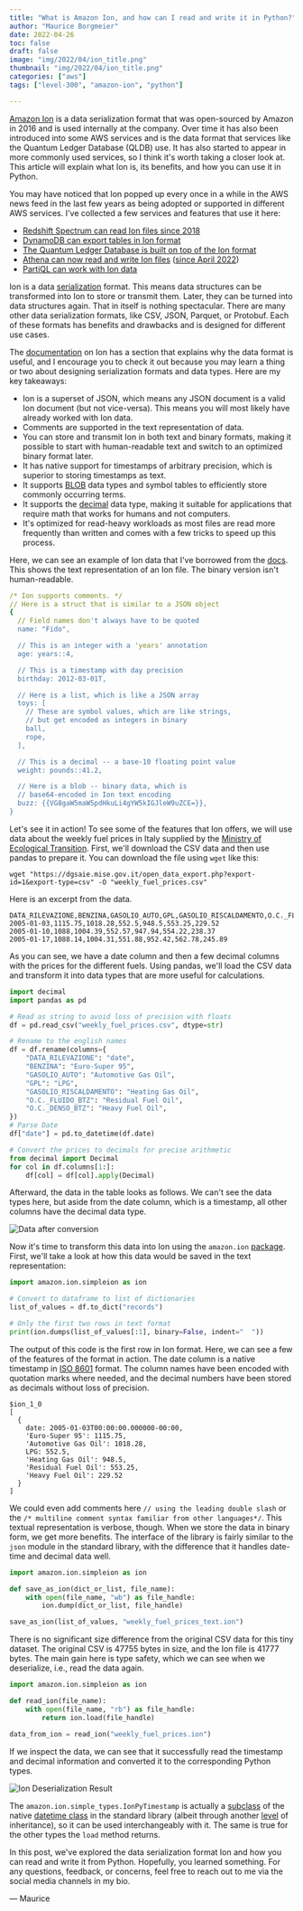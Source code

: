 ```yaml
---
title: "What is Amazon Ion, and how can I read and write it in Python?"
author: "Maurice Borgmeier"
date: 2022-04-26
toc: false
draft: false
image: "img/2022/04/ion_title.png"
thumbnail: "img/2022/04/ion_title.png"
categories: ["aws"]
tags: ["level-300", "amazon-ion", "python"]

---
```


[Amazon Ion](https://amzn.github.io/ion-docs/) is a data serialization format that was open-sourced by Amazon in 2016 and is used internally at the company. Over time it has also been introduced into some AWS services and is the data format that services like the Quantum Ledger Database (QLDB) use. It has also started to appear in more commonly used services, so I think it's worth taking a closer look at. This article will explain what Ion is, its benefits, and how you can use it in Python.

You may have noticed that Ion popped up every once in a while in the AWS news feed in the last few years as being adopted or supported in different AWS services. I've collected a few services and features that use it here:

- [Redshift Spectrum can read Ion files since 2018](https://aws.amazon.com/about-aws/whats-new/2018/03/amazon-redshift-spectrum-now-supports-scalar-json-and-ion-data-types/)
- [DynamoDB can export tables in Ion format](https://docs.aws.amazon.com/amazondynamodb/latest/developerguide/DataExport.Output.html)
- [The Quantum Ledger Database is built on top of the Ion format](https://docs.aws.amazon.com/qldb/latest/developerguide/ion.html)
- [Athena can now read and write Ion files](https://docs.aws.amazon.com/athena/latest/ug/ion-serde.html) ([since April 2022](https://aws.amazon.com/about-aws/whats-new/2022/04/amazon-athena-querying-ion-data/))
- [PartiQL can work with Ion data](https://partiql.org/faqs.html#why-do-you-choose-ion-to-extend-SQLs-type-system-over)

Ion is a data [serialization](https://en.wikipedia.org/wiki/Serialization) format. This means data structures can be transformed into Ion to store or transmit them. Later, they can be turned into data structures again. That in itself is nothing spectacular. There are many other data serialization formats, like CSV, JSON, Parquet, or Protobuf. Each of these formats has benefits and drawbacks and is designed for different use cases.

The [documentation](https://amzn.github.io/ion-docs/guides/why.html) on Ion has a section that explains why the data format is useful, and I encourage you to check it out because you may learn a thing or two about designing serialization formats and data types. Here are my key takeaways:

- Ion is a superset of JSON, which means any JSON document is a valid Ion document (but not vice-versa). This means you will most likely have already worked with Ion data.
- Comments are supported in the text representation of data.
- You can store and transmit Ion in both text and binary formats, making it possible to start with human-readable text and switch to an optimized binary format later.
- It has native support for timestamps of arbitrary precision, which is superior to storing timestamps as text.
- It supports [BLOB](https://en.wikipedia.org/wiki/Binary_large_object) data types and symbol tables to efficiently store commonly occurring terms.
- It supports the [decimal](https://docs.python.org/3/library/decimal.html) data type, making it suitable for applications that require math that works for humans and not computers.
- It's optimized for read-heavy workloads as most files are read more frequently than written and comes with a few tricks to speed up this process.

Here, we can see an example of Ion data that I've borrowed from the [docs](https://amzn.github.io/ion-docs/). This shows the text representation of an Ion file. The binary version isn't human-readable.

```yaml
/* Ion supports comments. */
// Here is a struct that is similar to a JSON object
{
  // Field names don't always have to be quoted
  name: "Fido",

  // This is an integer with a 'years' annotation
  age: years::4,

  // This is a timestamp with day precision
  birthday: 2012-03-01T,

  // Here is a list, which is like a JSON array
  toys: [
    // These are symbol values, which are like strings,
    // but get encoded as integers in binary
    ball,
    rope,
  ],

  // This is a decimal -- a base-10 floating point value
  weight: pounds::41.2,

  // Here is a blob -- binary data, which is
  // base64-encoded in Ion text encoding
  buzz: {{VG8gaW5maW5pdHkuLi4gYW5kIGJleW9uZCE=}},
}
```

Let's see it in action! To see some of the features that Ion offers, we will use data about the weekly fuel prices in Italy supplied by the [Ministry of Ecological Transition](https://dgsaie.mise.gov.it/open-data). First, we'll download the CSV data and then use pandas to prepare it. You can download the file using `wget` like this:

```terminal
wget "https://dgsaie.mise.gov.it/open_data_export.php?export-id=1&export-type=csv" -O "weekly_fuel_prices.csv"
```

Here is an excerpt from the data.

```csv
DATA_RILEVAZIONE,BENZINA,GASOLIO_AUTO,GPL,GASOLIO_RISCALDAMENTO,O.C._FLUIDO_BTZ,O.C._DENSO_BTZ
2005-01-03,1115.75,1018.28,552.5,948.5,553.25,229.52
2005-01-10,1088,1004.39,552.57,947.94,554.22,238.37
2005-01-17,1088.14,1004.31,551.88,952.42,562.78,245.89
```

As you can see, we have a date column and then a few decimal columns with the prices for the different fuels. Using pandas, we'll load the CSV data and transform it into data types that are more useful for calculations.

```python
import decimal
import pandas as pd

# Read as string to avoid loss of precision with floats
df = pd.read_csv("weekly_fuel_prices.csv", dtype=str)

# Rename to the english names
df = df.rename(columns={
    "DATA_RILEVAZIONE": "date",
    "BENZINA": "Euro-Super 95",
    "GASOLIO_AUTO": "Automotive Gas Oil",
    "GPL": "LPG",
    "GASOLIO_RISCALDAMENTO": "Heating Gas Oil",
    "O.C._FLUIDO_BTZ": "Residual Fuel Oil",
    "O.C._DENSO_BTZ": "Heavy Fuel Oil",
})
# Parse Date
df["date"] = pd.to_datetime(df.date)

# Convert the prices to decimals for precise arithmetic
from decimal import Decimal
for col in df.columns[1:]:
    df[col] = df[col].apply(Decimal)
```

Afterward, the data in the table looks as follows. We can't see the data types here, but aside from the date column, which is a timestamp, all other columns have the decimal data type.

![Data after conversion](/img/2022/04/ion_sample_data.png)

Now it's time to transform this data into Ion using the `amazon.ion` [package](https://pypi.org/project/amazon.ion/). First, we'll take a look at how this data would be saved in the text representation:

```python
import amazon.ion.simpleion as ion

# Convert to dataframe to list of dictionaries
list_of_values = df.to_dict("records")

# Only the first two rows in text format
print(ion.dumps(list_of_values[:1], binary=False, indent="  "))
```

The output of this code is the first row in Ion format. Here, we can see a few of the features of the format in action. The date column is a native timestamp in [ISO 8601](https://en.wikipedia.org/wiki/ISO_8601) format. The column names have been encoded with quotation marks where needed, and the decimal numbers have been stored as decimals without loss of precision.

```text
$ion_1_0
[
  {
    date: 2005-01-03T00:00:00.000000-00:00,
    'Euro-Super 95': 1115.75,
    'Automotive Gas Oil': 1018.28,
    LPG: 552.5,
    'Heating Gas Oil': 948.5,
    'Residual Fuel Oil': 553.25,
    'Heavy Fuel Oil': 229.52
  }
]
```

We could even add comments here `// using the leading double slash` or the `/* multiline comment syntax familiar from other languages*/`. This textual representation is verbose, though. When we store the data in binary form, we get more benefits. The interface of the library is fairly similar to the `json` module in the standard library, with the difference that it handles date-time and decimal data well.

```python
import amazon.ion.simpleion as ion

def save_as_ion(dict_or_list, file_name):
    with open(file_name, "wb") as file_handle:
        ion.dump(dict_or_list, file_handle)

save_as_ion(list_of_values, "weekly_fuel_prices_text.ion")
```

There is no significant size difference from the original CSV data for this tiny dataset. The original CSV is 47755 bytes in size, and the Ion file is 41777 bytes. The main gain here is type safety, which we can see when we deserialize, i.e., read the data again.

```python
import amazon.ion.simpleion as ion

def read_ion(file_name):
    with open(file_name, "rb") as file_handle:
        return ion.load(file_handle)

data_from_ion = read_ion("weekly_fuel_prices.ion")
```

If we inspect the data, we can see that it successfully read the timestamp and decimal information and converted it to the corresponding Python types.

![Ion Deserialization Result](/img/2022/04/ion_deserialize_result.png)

The `amazon.ion.simple_types.IonPyTimestamp` is actually a [subclass](https://ion-python.readthedocs.io/en/latest/amazon.ion.html#amazon.ion.simple_types.IonPyTimestamp) of the native [datetime class](https://docs.python.org/3/library/datetime.html#datetime-objects) in the standard library (albeit through another [level](https://ion-python.readthedocs.io/en/latest/amazon.ion.html#amazon.ion.core.Timestamp) of inheritance), so it can be used interchangeably with it. The same is true for the other types the `load` method returns. 

In this post, we've explored the data serialization format Ion and how you can read and write it from Python. Hopefully, you learned something. For any questions, feedback, or concerns, feel free to reach out to me via the social media channels in my bio.

&mdash; Maurice

